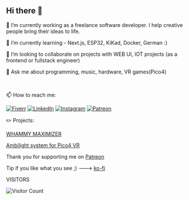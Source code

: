## Hi there 👋



🔭 I’m currently working as a freelance software developer. I help creative people bring their ideas to life. 

🌱 I’m currently learning - Next.js, ESP32, KiKad, Docker, German :)

👯 I’m looking to collaborate on projects with WEB UI, IOT projects (as a frontend or fullstack engineer)

💬 Ask me about programming, music, hardware, VR games(Pico4)

<br>

📫 How to reach me:

[![Fiverr](https://img.shields.io/badge/Fiverr-1DBF73?style=for-the-badge&logo=fiverr&logoColor=white)](https://www.fiverr.com/s/2KoDp3e) 
[![LinkedIn](https://img.shields.io/badge/LinkedIn-0077B5?style=for-the-badge&logo=linkedin&logoColor=white)](https://www.linkedin.com/in/sergeynodejs) 
[![Instagram](https://img.shields.io/badge/Instagram-E4405F?style=for-the-badge&logo=instagram&logoColor=white)](https://instagram.com/nabor_tech)
[![Patreon](https://img.shields.io/badge/Patreon-E4405F?style=for-the-badge&logo=instagram&logoColor=white)](patreon.com/jumper_g)


:pencil2: Projects:

[WHAMMY MAXIMIZER](https://wave42.gumroad.com/l/whammymaximizer)

[Ambilight system for Pico4 VR](https://wave42.gumroad.com/l/vr_ambilight)

Thank you for supporting me on [Patreon](patreon.com/jumper_g)

Tip if you like what you see ;) ---> [ko-fi](https://ko-fi.com/jsonslim)


VISITORS

![Visitor Count](https://profile-counter.glitch.me/jsonslim/count.svg)

